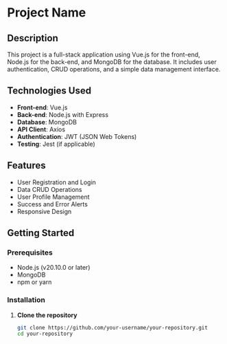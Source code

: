 # Project Name

## Description

This project is a full-stack application using Vue.js for the front-end, Node.js for the back-end, and MongoDB for the database. It includes user authentication, CRUD operations, and a simple data management interface.

## Technologies Used

- **Front-end**: Vue.js
- **Back-end**: Node.js with Express
- **Database**: MongoDB
- **API Client**: Axios
- **Authentication**: JWT (JSON Web Tokens)
- **Testing**: Jest (if applicable)

## Features

- User Registration and Login
- Data CRUD Operations
- User Profile Management
- Success and Error Alerts
- Responsive Design

## Getting Started

### Prerequisites

- Node.js (v20.10.0 or later)
- MongoDB
- npm or yarn

### Installation

1. **Clone the repository**

   ```bash
   git clone https://github.com/your-username/your-repository.git
   cd your-repository
